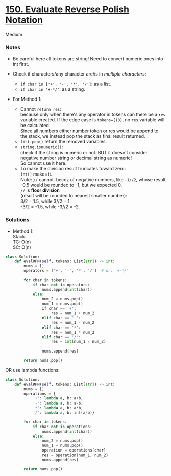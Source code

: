 # [150. Evaluate Reverse Polish Notation](https://leetcode.com/problems/evaluate-reverse-polish-notation/description/?envType=study-plan-v2&envId=top-interview-150)

Medium

### Notes

- Be careful here all tokens are string! Need to convert numeric ones into int first.

- Check if characters/any character are/is in *multiple characters*:
  - `if char in ['+', '-', '*', '/']`: as a list.
  - `if char in '+-*/'`: as a string.
  
- For Method 1:
  - Cannot `return res`:\
    because only when there's any operator in tokens can there be a `res` variable created. If the edge case is `tokens=[18]`, no `res` variable will be calculated.\
    Since all numbers either number token or res would be append to the stack, we instead pop the stack as final result returned.
  - `list.pop()` return the removed variables.
  - `string.isnumeric()`:\
    check if the string is numeric or not. BUT it doesn't consider negative number string or decimal string as numeric!\
    So cannot use it here.
  - To make the division result truncates toward zero:\
    `int()` makes it.\
    Note:  `//` cannot. becoz of negative numbers, like `-1//2`, whose result -0.5 would be rounded to -1, but we expected 0.\
           `//` is **floor division**\
    (result will be rounded to nearest smaller number):\
            3/2 = 1.5, while 3//2 = 1.\
            -3/2 = -1.5, while -3//2 = -2.
    

### Solutions

- Method 1:\
  Stack.\
  TC: O(n)\
  SC: O(n)
```python
class Solution:
    def evalRPN(self, tokens: List[str]) -> int:
        nums = []
        operators = ['+', '-', '*', '/']  # or: '+-*/'

        for char in tokens:
            if char not in operators:
                nums.append(int(char))
            else:
                num_2 = nums.pop()
                num_1 = nums.pop()
                if char == '+':
                    res = num_1 + num_2
                elif char == '-':
                    res = num_1 - num_2
                elif char == '*':
                    res = num_1 * num_2
                elif char == '/':
                    res = int(num_1 / num_2)
                
                nums.append(res)

        return nums.pop()
```

OR use lambda functions:
```python
class Solution:
    def evalRPN(self, tokens: List[str]) -> int:
        nums = []
        operations = {
            '+': lambda a, b: a+b, 
            '-': lambda a, b: a-b, 
            '*': lambda a, b: a*b, 
            '/': lambda a, b: int(a/b)}

        for char in tokens:
            if char not in operations:
                nums.append(int(char))
            else:
                num_2 = nums.pop()
                num_1 = nums.pop()
                operation = operations[char]
                res = operation(num_1, num_2)
                nums.append(res)

        return nums.pop()
```
